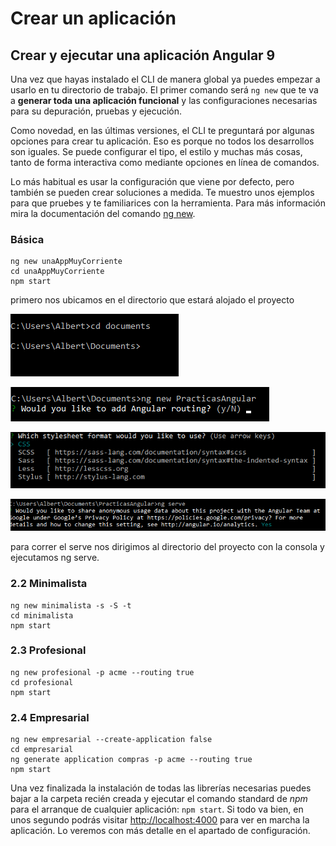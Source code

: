 # Crear un aplicación

## Crear y ejecutar una aplicación Angular 9 <a id="2-Crear-y-ejecutar-una-aplicacion-Angular-9"></a>

Una vez que hayas instalado el CLI de manera global ya puedes empezar a usarlo en tu directorio de trabajo. El primer comando será `ng new` que te va a **generar toda una aplicación funcional** y las configuraciones necesarias para su depuración, pruebas y ejecución.

Como novedad, en las últimas versiones, el CLI te preguntará por algunas opciones para crear tu aplicación. Eso es porque no todos los desarrollos son iguales. Se puede configurar el tipo, el estilo y muchas más cosas, tanto de forma interactiva como mediante opciones en línea de comandos.

Lo más habitual es usar la configuración que viene por defecto, pero también se pueden crear soluciones a medida. Te muestro unos ejemplos para que pruebes y te familiarices con la herramienta. Para más información mira la documentación del comando [ng new](https://angular.io/cli/new).

### Básica <a id="2-1-Basica"></a>

```text
ng new unaAppMuyCorriente
cd unaAppMuyCorriente
npm start
```

primero nos ubicamos en el directorio que estará alojado el proyecto

![](../../.gitbook/assets/image%20%283%29.png)

![preguntara si el proyecto se agregara rutas le respondes  que si Y](../../.gitbook/assets/image%20%284%29.png)

![despues pregunta si los archivo de estilo sera css o sass escoger una de las opciones ](../../.gitbook/assets/image%20%285%29.png)

![](../../.gitbook/assets/image%20%286%29.png)

para correr el serve nos dirigimos al directorio del proyecto con la consola y ejecutamos ng serve.

### 2.2 Minimalista <a id="2-2-Minimalista"></a>

```text
ng new minimalista -s -S -t
cd minimalista
npm start
```

### 2.3 Profesional <a id="2-3-Profesional"></a>

```text
ng new profesional -p acme --routing true
cd profesional
npm start
```

### 2.4 Empresarial <a id="2-4-Empresarial"></a>

```text
ng new empresarial --create-application false
cd empresarial
ng generate application compras -p acme --routing true
npm start
```

Una vez finalizada la instalación de todas las librerías necesarias puedes bajar a la carpeta recién creada y ejecutar el comando standard de _npm_ para el arranque de cualquier aplicación: `npm start`. Si todo va bien, en unos segundo podrás visitar [http://localhost:4000](http://localhost:4000/) para ver en marcha la aplicación. Lo veremos con más detalle en el apartado de configuración.

